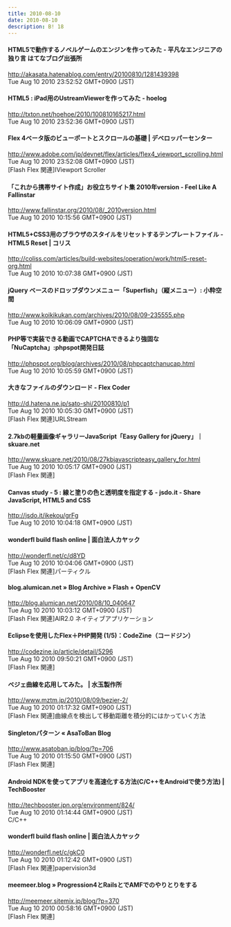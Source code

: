 ```yaml
---
title: 2010-08-10
date: 2010-08-10
description: B! 18
---
```


#### HTML5で動作するノベルゲームのエンジンを作ってみた - 平凡なエンジニアの独り言 はてなブログ出張所
http://akasata.hatenablog.com/entry/20100810/1281439398<br>
Tue Aug 10 2010 23:52:52 GMT+0900 (JST)<br>


#### HTML5 : iPad用のUstreamViewerを作ってみた - hoelog
http://txton.net/hoehoe/2010/100810165217.html<br>
Tue Aug 10 2010 23:52:36 GMT+0900 (JST)<br>


#### Flex 4ベータ版のビューポートとスクロールの基礎 | デベロッパーセンター
http://www.adobe.com/jp/devnet/flex/articles/flex4_viewport_scrolling.html<br>
Tue Aug 10 2010 23:52:08 GMT+0900 (JST)<br>
[Flash Flex 関連]IViewport Scroller


#### 「これから携帯サイト作成」お役立ちサイト集 2010年version - Feel Like A Fallinstar
http://www.fallinstar.org/2010/08/_2010version.html<br>
Tue Aug 10 2010 10:15:56 GMT+0900 (JST)<br>


####   HTML5+CSS3用のブラウザのスタイルをリセットするテンプレートファイル -HTML5 Reset | コリス
http://coliss.com/articles/build-websites/operation/work/html5-reset-org.html<br>
Tue Aug 10 2010 10:07:38 GMT+0900 (JST)<br>


#### jQuery ベースのドロップダウンメニュー「Superfish」（縦メニュー）: 小粋空間
http://www.koikikukan.com/archives/2010/08/09-235555.php<br>
Tue Aug 10 2010 10:06:09 GMT+0900 (JST)<br>


#### PHP等で実装できる動画でCAPTCHAできるより強固な「NuCaptcha」:phpspot開発日誌
http://phpspot.org/blog/archives/2010/08/phpcaptchanucap.html<br>
Tue Aug 10 2010 10:05:59 GMT+0900 (JST)<br>


#### 大きなファイルのダウンロード - Flex Coder
http://d.hatena.ne.jp/sato-shi/20100810/p1<br>
Tue Aug 10 2010 10:05:30 GMT+0900 (JST)<br>
[Flash Flex 関連]URLStream


#### 2.7kbの軽量画像ギャラリーJavaScript「Easy Gallery for jQuery」｜skuare.net
http://www.skuare.net/2010/08/27kbjavascripteasy_gallery_for.html<br>
Tue Aug 10 2010 10:05:17 GMT+0900 (JST)<br>
[Flash Flex 関連]


#### Canvas study - 5 : 線と塗りの色と透明度を指定する - jsdo.it - Share JavaScript, HTML5 and CSS
http://jsdo.it/ikekou/grFg<br>
Tue Aug 10 2010 10:04:18 GMT+0900 (JST)<br>


#### wonderfl build flash online | 面白法人カヤック
http://wonderfl.net/c/d8YD<br>
Tue Aug 10 2010 10:04:06 GMT+0900 (JST)<br>
[Flash Flex 関連]パーティクル


#### blog.alumican.net » Blog Archive » Flash + OpenCV
http://blog.alumican.net/2010/08/10_040647<br>
Tue Aug 10 2010 10:03:12 GMT+0900 (JST)<br>
[Flash Flex 関連]AIR2.0 ネイティブアプリケーション


#### Eclipseを使用したFlex＋PHP開発 (1/5)：CodeZine（コードジン）
http://codezine.jp/article/detail/5296<br>
Tue Aug 10 2010 09:50:21 GMT+0900 (JST)<br>
[Flash Flex 関連]


#### ベジェ曲線を応用してみた。 | 水玉製作所
http://www.mztm.jp/2010/08/09/bezier-2/<br>
Tue Aug 10 2010 01:17:32 GMT+0900 (JST)<br>
[Flash Flex 関連]曲線点を検出して移動距離を積分的にはかっていく方法


#### Singletonパターン « AsaToBan Blog
http://www.asatoban.jp/blog/?p=706<br>
Tue Aug 10 2010 01:15:50 GMT+0900 (JST)<br>
[Flash Flex 関連]


#### Android NDKを使ってアプリを高速化する方法(C/C++をAndroidで使う方法) | TechBooster
http://techbooster.jpn.org/environment/824/<br>
Tue Aug 10 2010 01:14:44 GMT+0900 (JST)<br>
C/C++


#### wonderfl build flash online | 面白法人カヤック
http://wonderfl.net/c/gkC0<br>
Tue Aug 10 2010 01:12:42 GMT+0900 (JST)<br>
[Flash Flex 関連]papervision3d


#### meemeer.blog » Progression4とRailsとでAMFでのやりとりをする
http://meemeer.sitemix.jp/blog/?p=370<br>
Tue Aug 10 2010 00:58:16 GMT+0900 (JST)<br>
[Flash Flex 関連]


